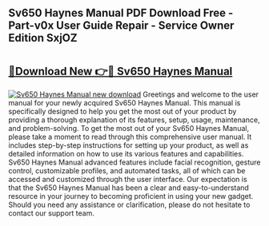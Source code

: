 ## Sv650 Haynes Manual PDF Download Free - Part-v0x User Guide Repair - Service Owner Edition SxjOZ

# <h2><a href="http://cf13095.oget.top/?id=Sv650+Haynes+Manual">🔗Download New 👉🔴 Sv650 Haynes Manual</a></h2>

[![Sv650 Haynes Manual new download](https://i.imgur.com/5g1atiW.png)](http://cf13095.oget.top/?id=Sv650+Haynes+Manual)
Greetings and welcome to the user manual for your newly acquired Sv650 Haynes Manual. This manual is specifically designed to help you get the most out of your product by providing a thorough explanation of its features, setup, usage, maintenance, and problem-solving. To get the most out of your Sv650 Haynes Manual, please take a moment to read through this comprehensive user manual. It includes step-by-step instructions for setting up your product, as well as detailed information on how to use its various features and capabilities. Sv650 Haynes Manual advanced features include facial recognition, gesture control, customizable profiles, and automated tasks, all of which can be accessed and customized through the user interface. Our expectation is that the Sv650 Haynes Manual has been a clear and easy-to-understand resource in your journey to becoming proficient in using your new gadget. Should you need any assistance or clarification, please do not hesitate to contact our support team.
